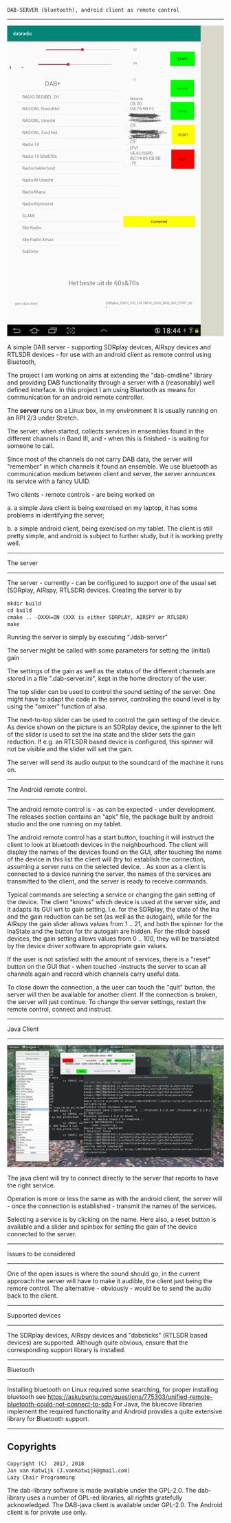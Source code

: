 
	DAB-SERVER (bluetooth), android client as remote control

---------------------------------------------------------------------

![android client for dab server](/android-client.png?raw=true)

A simple DAB server - supporting SDRplay devices, AIRspy devices and RTLSDR
devices - for use with an android client as remote control using Bluetooth,

The project I am working on aims at extending the "dab-cmdline" library and
providing DAB functionality through a server with a (reasonably) well defined interface.
In this project I am using Bluetooth as means for communication for an android
remote controller.

The **server** runs on a Linux box, in my environment it is usually
running on an RPI 2/3 under Stretch.

The server, when started, collects services in ensembles
found in the different channels in Band III, and - when this is finished -
is waiting for someone to call.

Since most of the channels do not carry DAB data, the server will "remember"
in which channels it found an ensemble.
We use bluetooth as communication medium between
client and server, the server announces its service with a fancy UUID.

Two clients - remote controls - are being worked on

 a. a simple Java client is being exercised on my laptop, it has some problems
in identifying the server;

 b. a simple android client, being exercised on my tablet. The client is still pretty simple, and android is subject
to further study, but it is working pretty well.

---------------------------------------------------------------------

The server

---------------------------------------------------------------------

The server - currently - can be configured to support one of
the usual set (SDRplay, AIRspy, RTLSDR) devices.
Creating the server is by

	mkdir build
	cd build
	cmake .. -DXXX=ON (XXX is either SDRPLAY, AIRSPY or RTLSDR)
	make

Running the server is simply by executing "./dab-server"

The server might be called with some parameters for setting the
(initial) gain

The settings of the gain as well as the status of the different channels
are stored in a file ".dab-server.ini", kept in the home directory
of the user.

The top slider can be used to control the sound setting of the server.
One might have to adapt the code in the server, controlling the sound level
is by using the "amixer" function of alsa.

The next-to-top slider can be used to control the gain setting of the device.
As device shown on the picture is an SDRplay device, the spinner to the left
of the slider is used to set the lna state and the slider sets
the gain reduction. If e.g. an RTLSDR based device
is configured, this spinner will not be visible and the
slider will set the gain.

The server will send its audio output to the soundcard of the machine it runs on.

----------------------------------------------------------------------

The Android remote control.

-----------------------------------------------------------------------
The android remote control is - as can be expected - under development. The releases
section contains an "apk" file, the package built by android studio and
the one running on my tablet.

The android remote control has a start button, touching it will instruct the client
to look at bluetooth devices in the neighbourhood.
The client will display the names of the devices found on the GUI,
after touching the name of the device in this list
the client will (try to) establish the connection, assuming a
server runs on the selected device.
.
As soon as a client is connected to a device running the server,
the names of the services are
transmitted to the client, and the server is ready to receive commands.

Typical commands are selecting a service or changing the
gain setting of the device.
The client "knows" which device is used at the server side,
and it adapts its GUI wrt to gain setting.
I.e. for the SDRplay, the state of the lna and the gain reduction
can be set (as well as the autogain), while for the AIRspy the
gain slider allows values from 1 .. 21, and both the spinner
for the lnaState and the button for thr autogain are hidden.
For the rtlsdr based devices, the gain setting allows values from
0 .. 100, they will be translated by the device driver software
to appropriate gain values.

If the user is not satisfied with the amount of services,
there is a "reset" button on the GUI that - when touched -instructs the
server to scan all channels again
and record which channels carry useful data.

To close down the connection, a the user can touch the "quit" button, the server
will then be available for another client.
If the connection is broken, the server will just continue. To change the
server settings, restart the remote control, connect and instruct.


----------------------------------------------------------------------------

Java Client

----------------------------------------------------------------------------

![java client for dab server](/java-client.png?raw=true)

The java client will try to connect directly to the server that reports
to have the right service.

Operation is more or less the same as with the android client,
the server will - once the connection is established - transmit
the names of the services.

Selecting a service is by clicking on the name.
Here also, a reset button is available and a slider and spinbox for setting
the gain of the device connected to the server.

---------------------------------------------------------------------------


Issues to be considered

--------------------------------------------------------------------------

One of the open issues is where the sound should go, in the current approach the server
will have to make it audible, the client just being the remore control.
The alternative - obviously - would be to send the audio back to the client.

---------------------------------------------------------------------------

Supported devices

---------------------------------------------------------------------------


The SDRplay devices, AIRspy devices and "dabsticks" (RTLSDR based devices)
are supported. Although quite obvious, ensure that the corresponding
support library is installed.

----------------------------------------------------------------------------

Bluetooth

-------------------------------------------------------------------------------

Installing bluetooth on Linux required some searching, for proper installing bluetooth see 
	https://askubuntu.com/questions/775303/unified-remote-bluetooth-could-not-connect-to-sdp
For Java, the bluecove libraries implement the required functionality and
Android provides a quite extensive library for Bluetooth support.


-------------------------------------------------------------------------
Copyrights
-------------------------------------------------------------------------
	
	Copyright (C)  2017, 2018
	Jan van Katwijk (J.vanKatwijk@gmail.com)
	Lazy Chair Programming

The dab-library software is made available under the GPL-2.0. The dab-library uses a number of GPL-ed libraries, all
rigfhts gratefully acknowledged. The DAB-java client is available under GPL-2.0. The Android client is for private use only.



